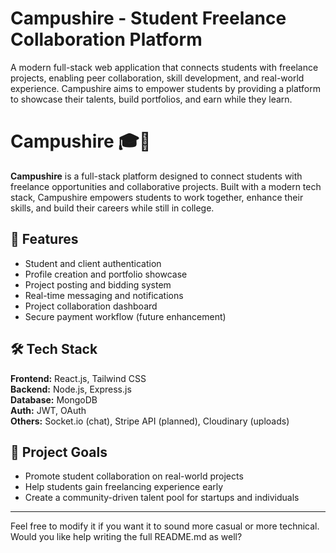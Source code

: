 # Campushire - Student Freelance Collaboration Platform
A modern full-stack web application that connects students with freelance projects, enabling peer collaboration, skill development, and real-world experience. Campushire aims to empower students by providing a platform to showcase their talents, build portfolios, and earn while they learn.

# Campushire 🎓💼

**Campushire** is a full-stack platform designed to connect students with freelance opportunities and collaborative projects. Built with a modern tech stack, Campushire empowers students to work together, enhance their skills, and build their careers while still in college.

## 🚀 Features
- Student and client authentication
- Profile creation and portfolio showcase
- Project posting and bidding system
- Real-time messaging and notifications
- Project collaboration dashboard
- Secure payment workflow (future enhancement)

## 🛠️ Tech Stack
**Frontend:** React.js, Tailwind CSS  
**Backend:** Node.js, Express.js  
**Database:** MongoDB  
**Auth:** JWT, OAuth  
**Others:** Socket.io (chat), Stripe API (planned), Cloudinary (uploads)

## 📌 Project Goals
- Promote student collaboration on real-world projects
- Help students gain freelancing experience early
- Create a community-driven talent pool for startups and individuals

---

Feel free to modify it if you want it to sound more casual or more technical. Would you like help writing the full README.md as well?
